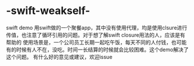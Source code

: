 # -swift-weakself-
swift demo
用swift做的一个聚餐app，其中没有使用代理，均是使用clsure进行传值，也注意了循环引用的问题。对于想了解swift closure用法的人，应该是有帮助的
使用场景是，一个公司员工长期一起吃午饭，每天不同的人付钱，也可能有的时候有人不在，没吃。时间一长结算的时候就会比较困难。这个demo解决了这个问题。
有什么好的意见或建议，欢迎issue
